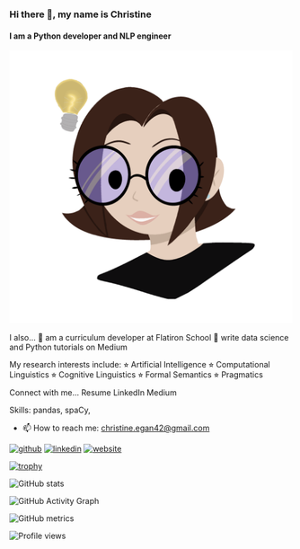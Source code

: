 ### Hi there 👋, my name is Christine
#### I am a Python developer and NLP engineer
![I am a Python developer and NLP engineer](https://github.com/christine-egan42/christine-egan42.github.io/blob/main/Untitled_Artwork.gif)

I also...
🔹 am a curriculum developer at Flatiron School
🔹 write data science and Python tutorials on Medium

My research interests include:
⭐︎ Artificial Intelligence
⭐︎ Computational Linguistics
⭐︎ Cognitive Linguistics
⭐︎ Formal Semantics
⭐︎ Pragmatics

Connect with me...
Resume
LinkedIn
Medium


Skills: pandas, spaCy, 

- 📫 How to reach me: christine.egan42@gmail.com 


[<img src='https://cdn.jsdelivr.net/npm/simple-icons@3.0.1/icons/github.svg' alt='github' height='40'>](https://github.com/christine-egan42)  [<img src='https://cdn.jsdelivr.net/npm/simple-icons@3.0.1/icons/linkedin.svg' alt='linkedin' height='40'>](https://www.linkedin.com/in/christineegan42/)  [<img src='https://cdn.jsdelivr.net/npm/simple-icons@3.0.1/icons/icloud.svg' alt='website' height='40'>](christine-egan42.github.io)  

[![trophy](https://github-profile-trophy.vercel.app/?username=christine-egan42)](https://github.com/ryo-ma/github-profile-trophy)

![GitHub stats](https://github-readme-stats.vercel.app/api?username=christine-egan42&show_icons=true)  

![GitHub Activity Graph](https://activity-graph.herokuapp.com/graph?username=christine-egan42)  

![GitHub metrics](https://metrics.lecoq.io/christine-egan42)  

![Profile views](https://gpvc.arturio.dev/christine-egan42)  
